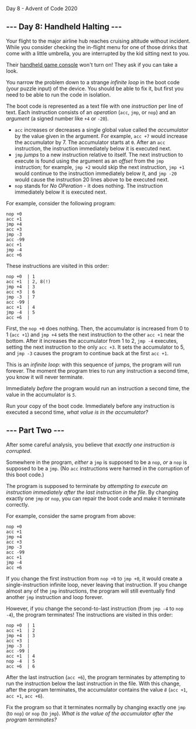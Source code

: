  Day 8 - Advent of Code 2020      

\--- Day 8: Handheld Halting ---
--------------------------------

Your flight to the major airline hub reaches cruising altitude without
incident. While you consider checking the in-flight menu for one of those
drinks that come with a little umbrella, you are interrupted by the kid sitting
next to you.

Their [handheld game
console](https://en.wikipedia.org/wiki/Handheld_game_console) won't turn on!
They ask if you can take a look.

You narrow the problem down to a strange _infinite loop_ in the boot code (your
puzzle input) of the device. You should be able to fix it, but first you need
to be able to run the code in isolation.

The boot code is represented as a text file with one _instruction_ per line of
text. Each instruction consists of an _operation_ (`acc`, `jmp`, or `nop`) and
an _argument_ (a signed number like `+4` or `-20`).

*   `acc` increases or decreases a single global value called the _accumulator_ by the value given in the argument. For example, `acc +7` would increase the accumulator by 7. The accumulator starts at `0`. After an `acc` instruction, the instruction immediately below it is executed next.
*   `jmp` _jumps_ to a new instruction relative to itself. The next instruction to execute is found using the argument as an _offset_ from the `jmp` instruction; for example, `jmp +2` would skip the next instruction, `jmp +1` would continue to the instruction immediately below it, and `jmp -20` would cause the instruction 20 lines above to be executed next.
*   `nop` stands for _No OPeration_ - it does nothing. The instruction immediately below it is executed next.

For example, consider the following program:

```
nop +0
acc +1
jmp +4
acc +3
jmp -3
acc -99
acc +1
jmp -4
acc +6
```

These instructions are visited in this order:

```
nop +0  | 1
acc +1  | 2, 8(!)
jmp +4  | 3
acc +3  | 6
jmp -3  | 7
acc -99 |
acc +1  | 4
jmp -4  | 5
acc +6  |
```

First, the `nop +0` does nothing. Then, the accumulator is increased from 0 to
1 (`acc +1`) and `jmp +4` sets the next instruction to the other `acc +1` near
the bottom. After it increases the accumulator from 1 to 2, `jmp -4` executes,
setting the next instruction to the only `acc +3`. It sets the accumulator to
5, and `jmp -3` causes the program to continue back at the first `acc +1`.

This is an _infinite loop_: with this sequence of jumps, the program will run
forever. The moment the program tries to run any instruction a second time, you
know it will never terminate.

Immediately _before_ the program would run an instruction a second time, the
value in the accumulator is _`5`_.

Run your copy of the boot code. Immediately before any instruction is executed
a second time, _what value is in the accumulator?_

\--- Part Two ---
-----------------

After some careful analysis, you believe that _exactly one instruction is
corrupted_.

Somewhere in the program, _either_ a `jmp` is supposed to be a `nop`, _or_ a
`nop` is supposed to be a `jmp`. (No `acc` instructions were harmed in the
corruption of this boot code.)

The program is supposed to terminate by _attempting to execute an instruction
immediately after the last instruction in the file_. By changing exactly one
`jmp` or `nop`, you can repair the boot code and make it terminate correctly.

For example, consider the same program from above:

```
nop +0
acc +1
jmp +4
acc +3
jmp -3
acc -99
acc +1
jmp -4
acc +6
```

If you change the first instruction from `nop +0` to `jmp +0`, it would create
a single-instruction infinite loop, never leaving that instruction. If you
change almost any of the `jmp` instructions, the program will still eventually
find another `jmp` instruction and loop forever.

However, if you change the second-to-last instruction (from `jmp -4` to `nop
-4`), the program terminates! The instructions are visited in this order:

```
nop +0  | 1
acc +1  | 2
jmp +4  | 3
acc +3  |
jmp -3  |
acc -99 |
acc +1  | 4
nop -4  | 5
acc +6  | 6
```

After the last instruction (`acc +6`), the program terminates by attempting to
run the instruction below the last instruction in the file. With this change,
after the program terminates, the accumulator contains the value _`8`_ (`acc
+1`, `acc +1`, `acc +6`).

Fix the program so that it terminates normally by changing exactly one `jmp`
(to `nop`) or `nop` (to `jmp`). _What is the value of the accumulator after the
program terminates?_
